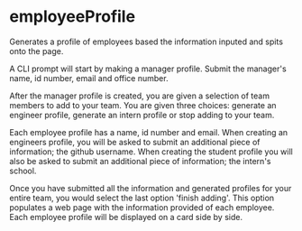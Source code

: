 # employeeProfile
Generates a profile of employees based the information inputed and spits onto the page.

A CLI prompt will start by making a manager profile.
Submit the manager's name, id number, email and office number.

After the manager profile is created, you are given a selection of team members to add to your team.
You are given three choices: generate an engineer profile, generate an intern profile or stop adding to your team.

Each employee profile has a name, id number and email. When creating an engineers profile, you will be asked to submit
an additional piece of information; the github username. When creating the student profile you will also be asked to submit
an additional piece of information; the intern's school.

Once you have submitted all the information and generated profiles for your entire team, you would select the last option 
'finish adding'. This option populates a web page with the information provided of each employee. Each employee profile will
be displayed on a card side by side.


